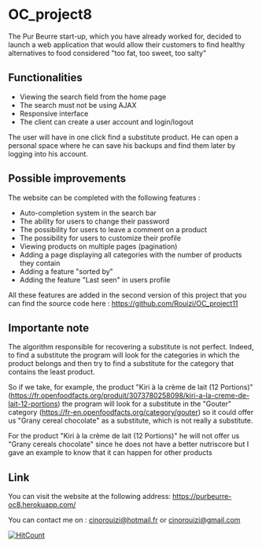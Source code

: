 # OC_project8

The Pur Beurre start-up, which you have already worked for, decided to launch a web application that would allow their customers to find 
healthy alternatives to food considered "too fat, too sweet, too salty"

## Functionalities

 - Viewing the search field from the home page
 - The search must not be using AJAX
 - Responsive interface
 - The client can create a user account and login/logout
 
 The user will have in one click find a substitute product. He can open a personal space where he can save his backups and find
 them later by logging into his account.
 
## Possible improvements
 
The website can be completed with the following features :
 
  - Auto-completion system in the search bar
  - The ability for users to change their password
  - The possibility for users to leave a comment on a product
  - The possibility for users to customize their profile
  - Viewing products on multiple pages (pagination)
  - Adding a page displaying all categories with the number of products they contain
  - Adding a feature "sorted by"
  - Adding the feature "Last seen" in users profile
  
All these features are added in the second version of this project that you can find the source code here :
https://github.com/Rouizi/OC_project11
  
 
## Importante note
 
 The algorithm responsible for recovering a substitute is not perfect. Indeed, to find a substitute the program will look for 
 the categories in which the product belongs and then try to find a substitute for the category that contains the least product.
 
 So if we take, for example, the product "Kiri à la crème de lait (12 Portions)" 
 (https://fr.openfoodfacts.org/produit/3073780258098/kiri-a-la-creme-de-lait-12-portions) the program will look for a substitute
 in the "Gouter" category (https://fr-en.openfoodfacts.org/category/gouter) so it could offer us "Grany cereal chocolate" 
 as a substitute, which is not really a substitute.

For the product "Kiri à la crème de lait (12 Portions)" he will not offer us "Grany cereals chocolate" since he does not 
have a better nutriscore but I gave an example to know that it can happen for other products

## Link

You can visit the website at the following address: https://purbeurre-oc8.herokuapp.com/


You can contact me on : cinorouizi@hotmail.fr or cinorouizi@gmail.com

[![HitCount](http://hits.dwyl.io/rouizi/OC_project8.svg)](http://hits.dwyl.io/rouizi/OC_project8)

